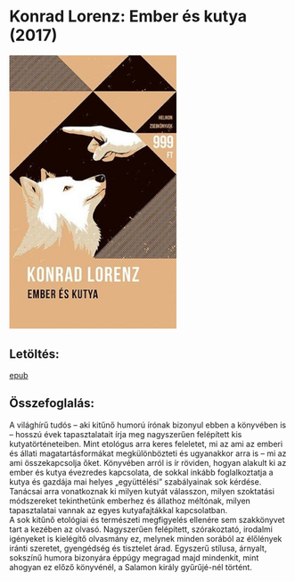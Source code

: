 # <a name="id_474">Konrad Lorenz: Ember és kutya (2017)</a>
<img src="https://github.com/BercziSandor/calibre_lib/raw/main/Konrad%20Lorenz/Ember%20es%20kutya%20%28474%29/cover.jpg" alt="cover" width="300"/>

## Letöltés:
[epub](https://github.com/BercziSandor/calibre_lib/raw/main/Konrad%20Lorenz/Ember%20es%20kutya%20%28474%29/Ember%20es%20kutya%20-%20Konrad%20Lorenz.epub)

## Összefoglalás:
<div>
<p>A ​világhírű tudós – aki kitűnő humorú írónak bizonyul ebben a könyvében is – hosszú évek tapasztalatait írja meg nagyszerűen felépített kis kutyatörténeteiben. Mint etológus arra keres feleletet, mi az ami az emberi és állati magatartásformákat megkülönbözteti és ugyanakkor arra is – mi az ami összekapcsolja őket. Könyvében arról is ír röviden, hogyan alakult ki az ember és kutya évezredes kapcsolata, de sokkal inkább foglalkoztatja a kutya és gazdája mai helyes „együttélési” szabályainak sok kérdése. Tanácsai arra vonatkoznak ki milyen kutyát válasszon, milyen szoktatási módszereket tekinthetünk emberhez és állathoz méltónak, milyen tapasztalatai vannak az egyes kutyafajtákkal kapcsolatban.<br>A sok kitűnő etológiai és természeti megfigyelés ellenére sem szakkönyvet tart a kezében az olvasó. Nagyszerűen felépített, szórakoztató, irodalmi igényeket is kielégítő olvasmány ez, melynek minden sorából az élőlények iránti szeretet, gyengédség és tisztelet árad. Egyszerű stílusa, árnyalt, sokszínű humora bizonyára éppúgy megragad majd mindenkit, mint ahogyan ez előző könyvénél, a Salamon király gyűrűjé-nél történt.</p></div>

